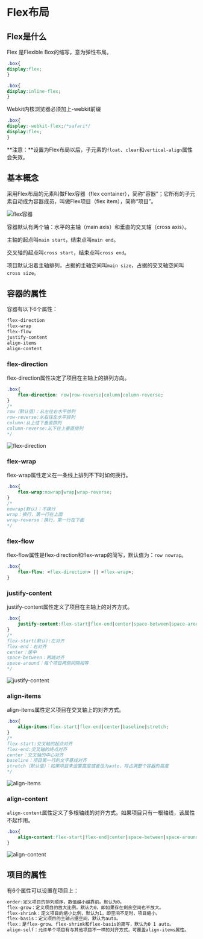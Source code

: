 # Flex布局

## Flex是什么

Flex 是Flexible Box的缩写，意为弹性布局。

```css
.box{
display:flex;
}

.box{
display:inline-flex;
}
```

Webkit内核浏览器必须加上-webkit前缀
```css
.box{
display:-webkit-flex;/*safari*/
display:flex;
}
```

**注意：**设置为Flex布局以后，子元素的`float`、`clear`和`vertical-align`属性会失效。

## 基本概念

采用Flex布局的元素叫做Flex容器（flex container），简称“容器”；它所有的子元素自动成为容器成员，叫做Flex项目（flex item），简称“项目”。

![flex容器](./assets/flex容器.png)

容器默认有两个轴：水平的主轴（main axis）和垂直的交叉轴（cross axis）。

主轴的起点叫`main start`，结束点叫`main end`。

交叉轴的起点叫`cross start`，结束点叫`cross end`。

项目默认沿着主轴排列，占据的主轴空间叫`main size`，占据的交叉轴空间叫`cross size`。

## 容器的属性

容器有以下6个属性：

```css
flex-direction
flex-wrap
flex-flow
justify-content
align-items
align-content
```

### flex-direction

flex-direction属性决定了项目在主轴上的排列方向。

```css
.box{
    flex-direction: row|row-reverse|column|column-reverse;
}
/*
row（默认值）：从左往右水平排列
row-reverse:从右往左水平排列
column:从上往下垂直排列
column-reverse:从下往上垂直排列
*/
```

![flex-direction](./assets/flex-direction.png)

### flex-wrap

flex-wrap属性定义在一条线上排列不下时如何换行。

```css
.box{
    flex-wrap:nowrap|wrap|wrap-reverse;
}
/*
nowrap(默认)：不换行
wrap：换行，第一行在上面
wrap-reverse：换行，第一行在下面
*/
```

### flex-flow

flex-flow属性是flex-direction和flex-wrap的简写，默认值为：`row nowrap`。

```css
.box{
    flex-flow: <flex-direction> || <flex-wrap>;
}
```

### justify-content

justify-content属性定义了项目在主轴上的对齐方式。

```css
.box{
    justify-content:flex-start|flex-end|center|space-between|space-around;
}
/*
flex-start(默认):左对齐
flex-end：右对齐
center：居中
space-between：两端对齐
space-around：每个项目两侧间隔相等
*/
```





![justify-content](./assets/justify-content.png)

### align-items

align-items属性定义项目在交叉轴上的对齐方式。

```css
.box{
    align-items:flex-start|flex-end|center|baseline|stretch;
}
/*
flex-start:交叉轴的起点对齐
flex-end:交叉轴的终点对齐
center：交叉轴的中心对齐
baseline：项目第一行的文字基线对齐
stretch（默认值）：如果项目未设置高度或者设为auto，将占满整个容器的高度
*/
```

![align-items](./assets/align-items.png)

### align-content

`align-content`属性定义了多根轴线的对齐方式。如果项目只有一根轴线，该属性不起作用。

```css
.box{
    align-content:flex-start|flex-end|center|space-between|space-around|stretch;
}
```

![align-content](./assets/align-content.png)

## 项目的属性

有6个属性可以设置在项目上：

```css
order:定义项目的排列顺序，数值越小越靠前。默认为0。
flex-grow：定义项目的放大比例，默认为0，即如果存在剩余空间也不放大。
flex-shrink：定义项目的缩小比例，默认为1，即空间不足时，项目缩小。
flex-basis：定义项目的主轴占据空间，默认为auto。
flex：是flex-grow、flex-shrink和flex-basis的简写，默认为0 1 auto。
align-self：允许单个项目有与其他项目不一样的对齐方式，可覆盖align-items属性。
```



